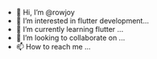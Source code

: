 - 👋 Hi, I’m @rowjoy
- 👀 I’m interested in flutter development...
- 🌱 I’m currently learning flutter ...
- 💞️ I’m looking to collaborate on ...
- 📫 How to reach me ...

<!---
rowjoy/rowjoy is a ✨ special ✨ repository because its `README.md` (this file) appears on your GitHub profile.
You can click the Preview link to take a look at your changes.
--->
